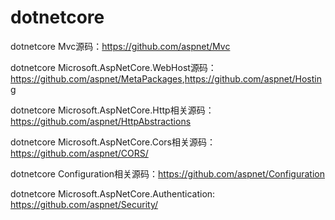 # dotnetcore

dotnetcore Mvc源码：<https://github.com/aspnet/Mvc>

dotnetcore Microsoft.AspNetCore.WebHost源码：<https://github.com/aspnet/MetaPackages>,<https://github.com/aspnet/Hosting>

dotnetcore Microsoft.AspNetCore.Http相关源码： <https://github.com/aspnet/HttpAbstractions>

dotnetcore Microsoft.AspNetCore.Cors相关源码： <https://github.com/aspnet/CORS/>

dotnetcore Configuration相关源码：<https://github.com/aspnet/Configuration>

dotnetcore  Microsoft.AspNetCore.Authentication: <https://github.com/aspnet/Security/>